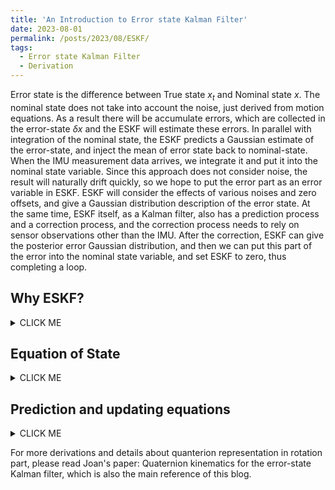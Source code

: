 ```yaml
---
title: 'An Introduction to Error state Kalman Filter'
date: 2023-08-01
permalink: /posts/2023/08/ESKF/
tags:
  - Error state Kalman Filter
  - Derivation
---
```

Error state is the difference between True state $x_t$ and Nominal state $x$. The nominal state does not take into account the noise, just derived from motion equations. As a result there will be accumulate errors, which are collected in the error-state $\delta x$ and the ESKF will estimate these errors. In parallel with integration of the nominal state, the ESKF predicts a Gaussian estimate of the error-state, and inject the mean of error state back to nominal-state. <br>When the IMU measurement data arrives, we integrate it and put it into the nominal state variable. Since this approach does not consider noise, the result will naturally drift quickly, so we hope to put the error part as an error variable in ESKF. ESKF will consider the effects of various noises and zero offsets, and give a Gaussian distribution description of the error state. At the same time, ESKF itself, as a Kalman filter, also has a prediction process and a correction process, and the correction process needs to rely on sensor observations other than the IMU. After the correction, ESKF can give the posterior error Gaussian distribution, and then we can put this part of the error into the nominal state variable, and set ESKF to zero, thus completing a loop.

Why ESKF?
------

<details><summary>CLICK ME</summary>

In most modern IMU systems, people often use Error state Kalman filter (ESKF) instead of the original state Kalman filter. Since the error-state are small signal, ESKF has several advantages:
1. Regarding of the rotation part, the state variables of ESKF can be expressed by three-dimensional variables, the minimized parameters that are used to express the increment of rotation. While the traditional KF needs to use quaternion (4-dimensional) or higher-dimensional expression (rotation matrix, 9-dimensional), or it has to use a singular expression (Euler angle).
2. ESKF is always near the origin, far away from the singular point, and it will be perfect to perform linearization approximation because it near the operating point.
3. The error-state is always small, meaning that all second-order products are negligible. This makes the computation of Jacobians very easy and fast. 
4. The kinematics of the error state is also smaller than the original state variable, because we can put a large number of updated parts into the original state variable.
</details>

Equation of State
------

<details><summary>CLICK ME</summary>
Good to see all the variables used in a table, all variable names are consistent with the refered Joan's paper:


|Magnitude |True      |Nominal   |Error     |Composition|Measured |Noise    |
| -------- | -------- | -------- | -------- | --------- |-------- |-------- |
|Full state| $x_t$ | $x$ | $\delta x$ | $x_t = x \oplus \delta x$ | 
|Position  | $p_t$ | $p$ | $\delta p$ | $p_t = p + \delta p$ |
|Velocity  | $v_t$ | $v$ | $\delta v$ | $v_t = v + \delta v$ |
|Rotation matrix| $R_t$ | $R$ | $\delta R$ | $R_t = R \delta R$ |
|Angles vector||| $\delta \theta$ | $\delta R = exp[\delta \theta]$\^ |
|Accelerometer bias| $a_{bt}$ | $a_b$ | $\delta a_b$ | $a_{bt} = a_b + \delta a_b$ || $a_\omega$ |
|Gyrometer bias|$\omega_{bt}$|$\omega_b$|$\delta \omega_b$|$\omega_{bt} = \omega_b + \delta \omega_b$|| $\omega_\omega$ |
|Gravity vector|$g_t$|$g$|$\delta g$|$g_t = g + \delta g$|
|Acceleration| $a_t$ |||| $a_m$ | $a_n$ |
|Angular rate| $\omega_t$ |||| $\omega_m$ | $\omega_n$ |

True state $x_t$ in ESKF: $x_t = [p_t, v_t, R_t, a_{bt}, \omega_{bt}, g_t]^T$, $x_t$ change over time and the subscript $t$ denotes true state. We record the IMU readings as $a_m, \omega_m$, which are perturbed by the white Gaussian noise $a_n, \omega_n$, and $a_\omega$ and $\omega_\omega$ are noise of the bias of IMU. Now we can write the relationship between the derivative of the state variable with respect to the observed measurement (angular velocity is defined in the local reference, the common case in IMU):
$$
\dot{p_t} = v_t\\
\dot{v_t} = R_t(a_m-a_{bt}-a_n)+g_t\\
\dot{R_t} = R_t(\omega_m -\omega_{bt}-\omega_n) \hat{} \\ 
\dot{a_{bt}} = a_\omega\\
\dot{\omega_{bt}} = \omega_\omega \\
\dot{g_t} = 0
$$
Nominal state $x$ kinematics corresponds to the modeled system without noise or perturbations,
$$
\dot{p} = v\\
\dot{v} = R(a_m-a_b)+g\\
\dot{R} = R(\omega_m-\omega_b) \hat{}\\
\dot{a_b} = 0\\
\dot{\omega_b} = 0\\
\dot{g_t} = 0
$$
Then we have error state $\delta x$ kinematics:
$$
\dot{\delta p} = \delta v \\
\dot{\delta v} = - R(a_m - a_b) \hat{} \delta \theta - R \delta a_b + \delta g - R a_n  \\
\dot{\delta \theta} = -(\omega_m - \omega_b) \hat{} \delta \theta - \delta \omega_b - \omega_n \\ 
\dot{\delta a_b} = a_\omega\\
\dot{\delta \omega_b} = \omega_\omega\\
\dot{\delta g} = 0
$$
The discrete form of error state kinematics:
$$
\delta p = \delta p + \delta v \Delta t \\
\delta v = \delta v + (- R(a_m - a_b) \hat{} \delta \theta - R \delta a_b + \delta g) \Delta t + v_i \\
\delta \theta = exp(-(\omega_m-\omega_b)\delta t) \delta \theta - \delta \omega_b \Delta t + \theta_i\\ 
\delta a_b = \delta a_b + a_i\\
\delta \omega_b = \delta \omega_b + \omega_i\\
\delta g = \delta g
$$
where $exp(-(\omega_m-\omega_b)\delta t)$ means the Lie algebra of the incremental rotation, $v_i, \theta_i, a_i, \omega_i$ are the random impulses applied to the velocity, orientation and acceleration and angular rate estimates, modeled by white Gaussian processes. Their mean is zero, and their covariances matrices are obtained by integrating the covariances of $a_n, \omega_n, a_\omega, \omega_\omega$ over the step time $\Delta t$.
</details>

Prediction and updating equations
------

<details><summary>CLICK ME</summary>

Now we have the motion equation in discrete time domain,
$$
\delta x = f(\delta x) + \omega, \omega \sim N(0, Q)
$$
$\omega$ is noise, which is composed by $v_i, \theta_i, a_i, \omega_i$ mentioned above, so $Q$ matrix should be: 
$$
Q = diag(0^3,cov(v_i), cov(\theta_i), cov(a_i), cov(\omega_i),0^3)
$$ 
The prediction equations are written:
$$
\delta x_{pred} = F \delta x\\ P_{pred} = FPF^T+Q
$$
where $F$ is the Jaccobian of the error state function $f$, the expression is detailed below:
$$
\begin{bmatrix} 
    I & I \Delta t &0&0&0&0\\
    0 & I & - R(a_m - a_b) \hat{} \Delta t &-R \Delta t&0&I \Delta t\\
    0&0& exp(-(\omega_m-\omega_b)\Delta t)&0&-I \Delta t&0\\
    0&0&0&I&0&0\\
    0&0&0&0&I&0\\
    0&0&0&0&0&I\\
\end{bmatrix}
$$

Suppose an abstract sensor can produce observations of state variables, and its observation equation is written as:
$$
z = h(x) + v, v \sim N(0, V)
$$
where $h$ is a general nonlinear function of the system state (the true state), and $v$ is measurement noise, a white Gaussian noise with covariance $V$. The updating equations are:
$$
K = P_{pred} H^T (H P_{pred} H^T + V)^{-1}\\
\delta x = K (z - h(x_t))\\
P = (I - K H) P_{pred}
$$
Where $K$ is Kalman gain, $P_{pred}$ is prediction covariance matrix, $P$ is covariance matrix after updating and $H$ is defined as the Jacobian matrix of measurement equation of error state, according to chain rule
$$
H = \frac{\partial h}{\partial \delta x}=\frac{\partial h}{\partial x} \frac{\partial x}{\partial \delta x}
$$
First part $\frac{\partial h}{\partial x}$ can be easily obtained by linearizing the measurement equation, the second part $\frac{\partial x}{\partial \delta x}$ is the Jacobian of the true state with respect to the error state, which is the combination of 3x3 identity matrix (for example, $\frac{\partial (p+ \delta p)}{\partial \delta p} = I_3$), expect for the rotation part, in quaternion form it is $\frac{\partial (q \otimes \delta q)}{\partial \delta \theta}$, here in the form of rotation matrix in $SO3$, it is $\frac{\partial log (R Exp(\delta \theta))}{\partial \delta \theta}$, where $Exp(\delta \theta)$ is the Lie algebra of rotation $\delta R$, $H$ can be obtained according to Baker–Campbell–Hausdorff (BCH) formula.
Updating the state and reset the error state:
$$
x_{k+1} = x_k \oplus \delta x_k\\
\delta x_k = 0
$$
where $\oplus$ is defined addition operation to simplify the following equations:
$$
p_{k+1}=p_k+ \delta p_k\\
v_{k+1}=v_k+ \delta v_k\\
R_{k+1}=R_kExp(\delta \theta_k)\\
a_{b,k+1}=a_{b,k}+\delta a_{b,k}\\
\omega_{b,k+1}=\omega_{b,k}+\delta \omega_{b,k}\\
g_{k+1}=g_k+\delta g_k\\
$$
</details>

For more derivations and details about quanterion representation in rotation part, please read Joan's paper: Quaternion kinematics for the error-state Kalman filter, which is also the main reference of this blog.
